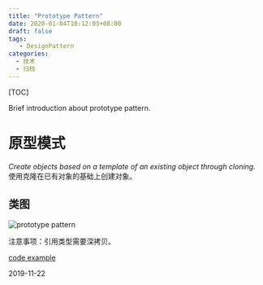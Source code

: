 ```yaml
---
title: "Prototype Pattern"
date: 2020-01-04T10:12:03+08:00
draft: false
tags: 
   - DesignPattern
categories:
  - 技术
  - 归档
---
```


[TOC]

 Brief introduction about prototype pattern.

<!--more-->

# 原型模式

*Create objects based on a template of an existing object through cloning.* 使用克隆在已有对象的基础上创建对象。

## 类图

![prototype pattern](https://gitee.com/gdhu/testtingop/raw/master/2019-11-21_008.jpg)

注意事项：引用类型需要深拷贝。

[code example](./code/u009)

2019-11-22 
